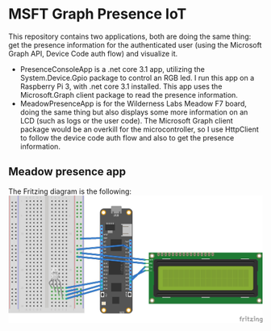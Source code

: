 # MSFT Graph Presence IoT

This repository contains two applications, both are doing the same thing: get the presence information for the authenticated user (using the Microsoft Graph API, Device Code auth flow) and visualize it.
- PresenceConsoleApp is a .net core 3.1 app, utilizing the System.Device.Gpio package to control an RGB led. I run this app on a Raspberry Pi 3, with .net core 3.1 installed. This app uses the Microsoft.Graph client package to read the presence information.
- MeadowPresenceApp is for the Wilderness Labs Meadow F7 board, doing the same thing but also displays some more information on an LCD (such as logs or the user code). The Microsoft Graph client package would be an overkill for the microcontroller, so I use HttpClient to follow the device code auth flow and also to get the presence information.

## Meadow presence app
The Fritzing diagram is the following:
![Meadow Fritzing](MeadowPresenceApp/Fritzing/MeadowPresence_bb.jpg)
